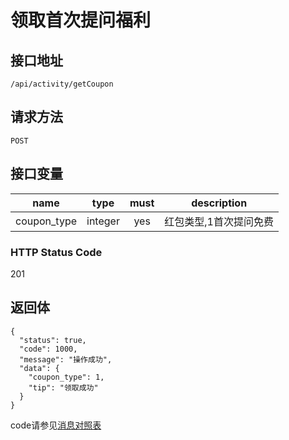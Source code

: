 # 领取首次提问福利

## 接口地址

`/api/activity/getCoupon`

## 请求方法

```POST ```

## 接口变量

| name     | type     | must     | description |
|----------|:--------:|:--------:|:--------:|
| coupon_type  | integer   | yes      | 红包类型,1首次提问免费   |

### HTTP Status Code

201

## 返回体

```json5
{
  "status": true,
  "code": 1000,
  "message": "操作成功",
  "data": {
    "coupon_type": 1,
    "tip": "领取成功"
  }
}
``` 

code请参见[消息对照表](消息对照表.md)
